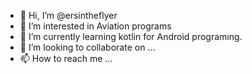- 👋 Hi, I’m @ersintheflyer
- 👀 I’m interested in Aviation programs
- 🌱 I’m currently learning kotlin for Android programıng.
- 💞️ I’m looking to collaborate on ...
- 📫 How to reach me ...

<!---
ersintheflyer/ersintheflyer is a ✨ special ✨ repository because its `README.md` (this file) appears on your GitHub profile.
You can click the Preview link to take a look at your changes.
--->

